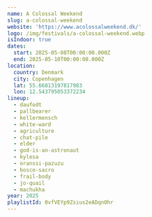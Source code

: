 ```yaml
---
name: A Colossal Weekend
slug: a-colossal-weekend
website: 'https://www.acolossalweekend.dk/'
logo: /img/festivals/a-colossal-weekend.webp
isIndoor: true
dates:
  start: 2025-05-08T00:00:00.000Z
  end: 2025-05-10T00:00:00.000Z
location:
  country: Denmark
  city: Copenhagen
  lat: 55.66813197817983
  lon: 12.543795053372234
lineup:
  - daufodt
  - pallbearer
  - kellermensch
  - white-ward
  - agriculture
  - chat-pile
  - elder
  - god-is-an-astronaut
  - kylesa
  - oranssi-pazuzu
  - bosco-sacro
  - frail-body
  - jo-quail
  - machukha
year: 2025
playlistId: 0vfVEYp9Zsius2eADqnOhr
---
```



